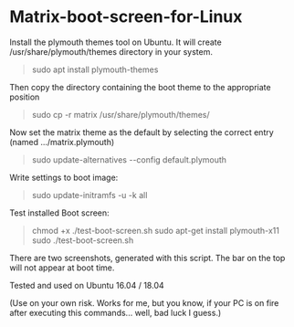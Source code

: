 # Matrix-boot-screen-for-Linux


Install the plymouth themes tool on Ubuntu. It will create /usr/share/plymouth/themes directory in your system.

> sudo apt install plymouth-themes



Then copy the directory containing the boot theme to the appropriate position

> sudo cp -r matrix /usr/share/plymouth/themes/

Now set the matrix theme as the default by selecting the correct entry (named .../matrix.plymouth)

> sudo update-alternatives --config default.plymouth 

Write settings to boot image:

> sudo update-initramfs -u -k all 


Test installed Boot screen:

> chmod +x ./test-boot-screen.sh
> sudo apt-get install plymouth-x11 
> sudo ./test-boot-screen.sh

There are two screenshots, generated with this script.
The bar on the top will not appear at boot time.


Tested and used on Ubuntu 16.04 / 18.04 

(Use on your own risk. Works for me, but you know, if your PC is on fire after executing this commands... well, bad luck I guess.)

